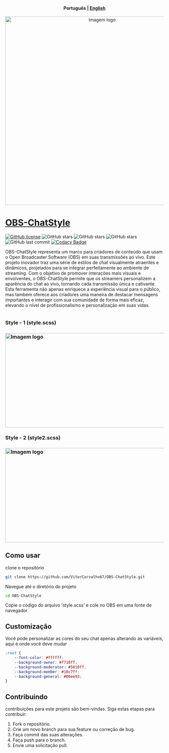 <h4 align="center">
    <p>
        <b>Рortuguês</b> |
        <a href="https://github.com/VitorCarvalho67/OBS-ChatStyle/blob/main/README.md">English</b> 
    </p>
</h4>

<p align="center">
  <img src="https://github.com/VitorCarvalho67/OBS-ChatStyle/assets/102667323/7d7f4918-0fb5-4d1f-be50-cd2f13a2d5a1" style=" width: 600px;" alt="Imagem logo" />
</p>

# OBS-ChatStyle

[![GitHub license](https://img.shields.io/github/license/vitorcarvalho67/OBS-ChatStyle)](vitorcarvalho67/OBS-ChatStyle/blob/master/LICENSE) ![GitHub stars](https://img.shields.io/github/stars/vitorcarvalho67/OBS-ChatStyle) ![GitHub stars](https://img.shields.io/github/languages/count/vitorcarvalho67/OBS-ChatStyle) ![GitHub stars](https://img.shields.io/github/languages/top/vitorcarvalho67/OBS-ChatStyle) ![GitHub last commit](https://img.shields.io/github/last-commit/vitorcarvalho67/OBS-ChatStyle)
[![Codacy Badge](https://app.codacy.com/project/badge/Grade/a260906ca80f48eb806d9cb17f6acc14)](https://app.codacy.com/gh/VitorCarvalho67/OBS-ChatStyle/dashboard?utm_source=gh&utm_medium=referral&utm_content=&utm_campaign=Badge_grade)

OBS-ChatStyle representa um marco para criadores de conteúdo que usam o Open Broadcaster Software (OBS) em suas transmissões ao vivo. Este projeto inovador traz uma série de estilos de chat visualmente atraentes e dinâmicos, projetados para se integrar perfeitamente ao ambiente de streaming. Com o objetivo de promover interações mais visuais e envolventes, o OBS-ChatStyle permite que os streamers personalizem a aparência do chat ao vivo, tornando cada transmissão única e cativante. Esta ferramenta não apenas enriquece a experiência visual para o público, mas também oferece aos criadores uma maneira de destacar mensagens importantes e interagir com sua comunidade de forma mais eficaz, elevando o nível de profissionalismo e personalização em suas vidas.

<p style="display: flex !important; flex-direction: column !important; justify-content: center !important; align-items: center !important;">
    <h3>Style - 1 (style.scss)<h3>
  <img src="https://cdn.discordapp.com/attachments/1035898510874259488/1207859368603816007/Screenshot_301.png?ex=65e12db2&is=65ceb8b2&hm=a13482ad566648ab4273ccd14c2279e6c4dee9a44d6d17666710e87af06dbbf0&" style="width: 600px; height: 300px; object-fit: cover;" alt="Imagem logo" />
    <h3>Style - 2 (style2.scss)<h3>
  <img src="https://media.discordapp.net/attachments/1035898510874259488/1207859271551684708/Screenshot_302.png?ex=65e12d9b&is=65ceb89b&hm=6ae6e800a014cbb137bc71d946d765b528cc515bcec12d2e93c783d65e9f5840&=&format=webp&quality=lossless" style="width: 600px; height: 300px; object-fit: cover;" alt="Imagem logo" />
</p>

## Como usar

clone o repositório
```bash
git clone https://github.com/VitorCarvalho67/OBS-ChatStyle.git
```

Navegue até o diretório do projeto
```bash
cd OBS-ChatStyle
```

Copie o código do arquivo 'style.scss' e cole no OBS em uma fonte de navegador.

## Customização

Você pode personalizar as cores do seu chat apenas alterando as variáveis, aqui é onde você deve mudar

```css
:root {
    --font-color: #ffffff;
    --background-owner: #f710ff;
    --background-moderator: #5810ff;
    --background-member: #10c7ff;
    --background-general: #00ee93;
}
```

## Contribuindo
contribuições para este projeto são bem-vindas. Siga estas etapas para contribuir:

1. Fork o repositório.
2. Crie um novo branch para sua feature ou correção de bug.
3. Faça commit das suas alterações.
4. Faça push para o branch.
5. Envie uma solicitação pull.

